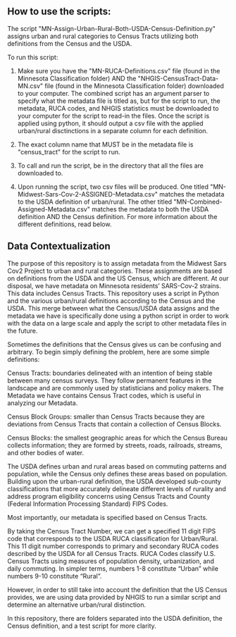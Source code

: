 ## How to use the scripts:

The script "MN-Assign-Urban-Rural-Both-USDA-Census-Definition.py" assigns urban and rural categories to Census Tracts utilizing both definitions from the Census and the USDA. 

To run this script:

1) Make sure you have the "MN-RUCA-Definitions.csv" file (found in the Minnesota Classification folder) AND the "NHGIS-CensusTract-Data-MN.csv" file (found in the Minnesota Classification folder) downloaded to your computer. The combined script has an argument parser to specify what the metadata file is titled as, but for the script to run, the metadata, RUCA codes, and NHGIS statistics must be downloaded to your computer for the script to read-in the files. Once the script is applied using python, it should output a csv file with the applied urban/rural disctinctions in a separate column for each definition.

2) The exact column name that MUST be in the metadata file is "census_tract" for the script to run. 

3) To call and run the script, be in the directory that all the files are downloaded to. 

4) Upon running the script, two csv files will be produced. One titled "MN-Midwest-Sars-Cov-2-ASSIGNED-Metadata.csv" matches the metadata to the USDA definition of urban/rural. The other titled "MN-Combined-Assigned-Metadata.csv" matches the metadata to both the USDA definition AND the Census definition. For more information about the different definitions, read below. 



## Data Contextualization

The purpose of this repository is to assign metadata from the Midwest Sars Cov2 Project to urban and rural categories. These assignments are based on definitions from the USDA and the US Census, which are different. At our disposal, we have metadata on Minnesota residents’ SARS-Cov-2 strains. This data includes Census Tracts. This repository uses a script in Python and the various urban/rural definitions according to the Census and the USDA. This merge between what the Census/USDA data assigns and the metadata we have is specifically done using a python script in order to work with the data on a large scale and apply the script to other metadata files in the future.

Sometimes the definitions that the Census gives us can be confusing and arbitrary. To begin simply defining the problem, here are some simple definitions:

Census Tracts: boundaries delineated with an intention of being stable between many census surveys. They follow permanent features in the landscape and are commonly used by statisticians and policy makers. The Metadata we have contains Census Tract codes, which is useful in analyzing our Metadata.

Census Block Groups: smaller than Census Tracts because they are deviations from Census Tracts that contain a collection of Census Blocks.

Census Blocks: the smallest geographic areas for which the Census Bureau collects information; they are formed by streets, roads, railroads, streams, and other bodies of water.

The USDA defines urban and rural areas based on commuting patterns and population, while the Census only defines these areas based on population. Building upon the urban-rural definition, the USDA developed sub-county classifications that more accurately delineate different levels of rurality and address program eligibility concerns using Census Tracts and County (Federal Information Processing Standard) FIPS Codes.

Most importantly, our metadata is specified based on Census Tracts.

By taking the Census Tract Number, we can get a specified 11 digit FIPS code that corresponds to the USDA RUCA classification for Urban/Rural. This 11 digit number corresponds to primary and secondary RUCA codes described by the USDA for all Census Tracts. RUCA Codes classify U.S. Census Tracts using measures of population density, urbanization, and daily commuting. In simpler terms, numbers 1-8 constitute “Urban” while numbers 9-10 constitute “Rural”.

However, in order to still take into account the definition that the US Census provides, we are using data provided by NHGIS to run a similar script and determine an alternative urban/rural distinction.

In this repository, there are folders separated into the USDA definition, the Census definition, and a test script for more clarity.

